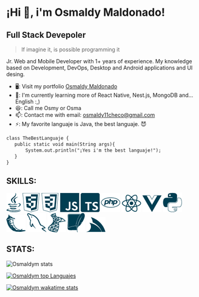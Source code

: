 # ¡Hi 👋, i'm Osmaldy Maldonado!

## Full Stack Devepoler

> If imagine it, is possible programming it

Jr. Web and Mobile Developer with 1+ years of experience. My knowledge based on Development, DevOps, Desktop and Android applications and UI desing.

- 🖥️: Visit my portfolio [Osmaldy Maldonado](https://osmaldymaldonado.web.app)
- 🌱: I'm currently learning more of React Native, Nest.js, MongoDB and... English :,)
- 😆: Call me Osmy or Osma
- 📫: Contact me with email: osmaldy11checo@gmail.com
- ⚡: My favorite languaje is Java, the best languaje. 😈

```
class TheBestLanguaje {
   public static void main(String args){
       System.out.println("¡Yes i'm the best languaje!");
   }
}
```
## SKILLS:

[![Java by Osmaldy Maldonado](https://raw.githubusercontent.com/osmaldym/vector_assets/master/pngs/java.png "Java")](www.java.com/) [![HTML5 by Osmaldy Maldonado](https://raw.githubusercontent.com/osmaldym/vector_assets/master/pngs/html.png "HTML5")](https://developer.mozilla.org/es/docs/Web/HTML) [![CSS3 by Osmaldy Maldonado](https://raw.githubusercontent.com/osmaldym/vector_assets/master/pngs/css.png "CSS3")](https://developer.mozilla.org/docs/Web/CSS) [![JavaScript by Osmaldy Maldonado](https://raw.githubusercontent.com/osmaldym/vector_assets/master/pngs/js.png "JavaScript")](https://developer.mozilla.org/docs/Web/JavaScript) [![TypeScript by Osmaldy Maldonado](https://raw.githubusercontent.com/osmaldym/vector_assets/master/pngs/ts.png "TypeScript")](https://www.typescriptlang.org) [![PHP by Osmaldy Maldonado](https://raw.githubusercontent.com/osmaldym/vector_assets/master/pngs/php.png "PHP")](https://www.php.net) [![React by Osmaldy Maldonado](https://raw.githubusercontent.com/osmaldym/vector_assets/master/pngs/react.png "React")](https://react.dev) [![Vue by Osmaldy Maldonado](https://raw.githubusercontent.com/osmaldym/vector_assets/master/pngs/vue.png "Vue")](https://vuejs.org) [![Python by Osmaldy Maldonado](https://raw.githubusercontent.com/osmaldym/vector_assets/master/pngs/py.png "Python")](https://www.python.org) [![Flask by Osmaldy Maldonado](https://raw.githubusercontent.com/osmaldym/vector_assets/master/pngs/flask.png "Flask")](https://flask.palletsprojects.com/en/2.2.x/) [![MySQL by Osmaldy Maldonado](https://raw.githubusercontent.com/osmaldym/vector_assets/master/pngs/mysql.png "MySQL")](https://www.mysql.com) [![Microsoft SQL Server by Osmaldy Maldonado](https://raw.githubusercontent.com/osmaldym/vector_assets/master/pngs/msqlserver.png "Microsoft SQL Server")](https://www.microsoft.com/sql-server) [![SQLite by Osmaldy Maldonado](https://raw.githubusercontent.com/osmaldym/vector_assets/master/pngs/sqlite.png "SQLite")](https://sqlite.org) [![ORMLite by Osmaldy Maldonado](https://raw.githubusercontent.com/osmaldym/vector_assets/master/pngs/ormlite.png "ORMLite")](https://ormlite.com)

## STATS:

![Osmaldym stats](https://github-readme-stats.vercel.app/api?username=osmaldym&show_icons=true&bg_color=003E5200&count_private=true)

[![Osmaldym top Languajes](https://github-readme-stats-git-masterrstaa-rickstaa.vercel.app/api/top-langs/?username=osmaldym&bg_color=003E5200&count_private=true&layout=compact)](https://github.com/anuraghazra/github-readme-stats)

[![Osmaldym wakatime stats](https://github-readme-stats.vercel.app/api/wakatime?username=osmaldym&bg_color=003E5200&count_private=true&layout=compact)](https://github.com/anuraghazra/github-readme-stats)
